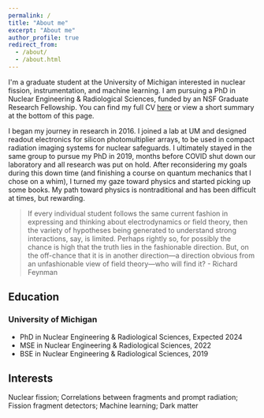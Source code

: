 ```yaml
---
permalink: /
title: "About me"
excerpt: "About me"
author_profile: true
redirect_from:
  - /about/
  - /about.html
---
```


I'm a graduate student at the University of Michigan interested in nuclear fission, instrumentation, and machine learning. I am pursuing a PhD in Nuclear Engineering & Radiological Sciences, funded by an NSF Graduate Research Fellowship. You can find my full CV [here](https://nathangiha.info/cv/) or view a short summary at the bottom of this page.

I began my journey in research in 2016. I joined a lab at UM and designed readout electronics for silicon photomultiplier arrays, to be used in compact radiation imaging systems for nuclear safeguards. I ultimately stayed in the same group to pursue my PhD in 2019, months before COVID shut down our laboratory and all research was put on hold. After reconsidering my goals during this down time (and finishing a course on quantum mechanics that I chose on a whim), I turned my gaze toward physics and started picking up some books. My path toward physics is nontraditional and has been difficult at times, but rewarding. 


> If every individual student follows the same current fashion in expressing and thinking about electrodynamics or field theory, then the variety of hypotheses being generated to understand strong interactions, say, is limited. Perhaps rightly so, for possibly the chance is high that the truth lies in the fashionable direction. But, on the off-chance that it is in another direction—a direction obvious from an unfashionable view of field theory—who will find it? - Richard Feynman




## Education   
### University of Michigan   
- PhD in Nuclear Engineering & Radiological Sciences, Expected 2024   
- MSE in Nuclear Engineering & Radiological Sciences, 2022   
- BSE in Nuclear Engineering & Radiological Sciences, 2019

## Interests
Nuclear fission; Correlations between fragments and prompt radiation; Fission fragment detectors; Machine learning; Dark matter
